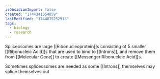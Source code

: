 ```yaml
---
isObsidianImport: false
created: "1744341554059"
lastModified: "1744875252913"
tags:
  - biology
  - research
---
```

Spliceosomes are large [[Ribonucleoprotein]]s consisting of 5 smaller [[Ribonucleic Acid]]s that are used to bind to [[Introns]], and remove them from [[Molecular Gene]] to create [[Messenger Ribonucleic Acid]]s.

Sometimes spliceosomes are needed as some [[Introns]] themselves may splice themselves out
